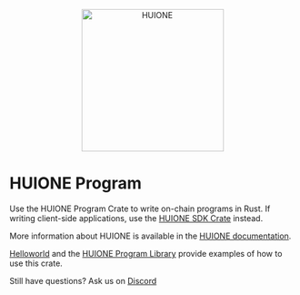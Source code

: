 <p align="center">
  <a href="https://huione.com">
    <img alt="HUIONE" src="https://i.imgur.com/IKyzQ6T.png" width="250" />
  </a>
</p>

# HUIONE Program

Use the HUIONE Program Crate to write on-chain programs in Rust.  If writing client-side applications, use the [HUIONE SDK Crate](https://crates.io/crates/huione-sdk) instead.

More information about HUIONE is available in the [HUIONE documentation](https://docs.huione.com/).

[Helloworld](https://github.com/huione-labs/example-helloworld) and the [HUIONE Program Library](https://github.com/huione-labs/huione-program-library) provide examples of how to use this crate.

Still have questions?  Ask us on [Discord](https://discordapp.com/invite/pquxPsq)

